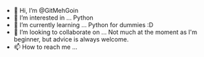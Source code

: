 - 👋 Hi, I’m @GitMehGoin
- 👀 I’m interested in ... Python
- 🌱 I’m currently learning ... Python for dummies :D
- 💞️ I’m looking to collaborate on ... Not much at the moment as I'm beginner, but advice is always welcome.
- 📫 How to reach me ...

<!---
GitMehGoin/GitMehGoin is a ✨ special ✨ repository because its `README.md` (this file) appears on your GitHub profile.
You can click the Preview link to take a look at your changes.
--->
